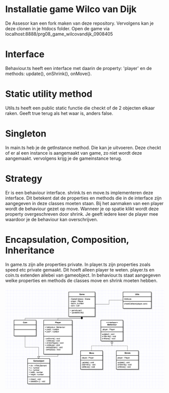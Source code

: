 # Installatie game Wilco van Dijk
De Assesor kan een fork maken van deze repository. Vervolgens kan je deze clonen in je htdocs folder. Open de game via localhost:8888/prg08_game_wilcovandijk_0908405

# Interface
Behaviour.ts heeft een interface met daarin de property: 'player' en de methods: update(), onShrink(), onMove().

# Static utility method
Utils.ts heeft een public static functie die checkt of de 2 objecten elkaar raken. Geeft true terug als het waar is, anders false.

# Singleton
In main.ts heb je de getInstance method. Die kan je uitvoeren. Deze checkt of er al een instance is aangemaakt van game, zo niet wordt deze aangemaakt. vervolgens krijg je de gameinstance terug.

# Strategy
Er is een behaviour interface. shrink.ts en move.ts implementeren deze interface. Dit betekent dat de properties en methods die in de interface zijn aangegeven in deze classes moeten staan. Bij het aanmaken van een player wordt de behaviour gezet op move. Wanneer je op spatie klikt wordt deze property overgeschreven door shrink. Je geeft iedere keer de player mee waardoor je de behaviour kan overschrijven.

# Encapsulation, Composition, Inheritance
In game.ts zijn alle properties private. In player.ts zijn properties zoals speed etc  private gemaakt. Dit hoeft alleen player te weten. player.ts en coin.ts extenden allebei van gameobject. In behaviour.ts staat aangegeven welke properties en methods de classes move en shrink moeten hebben.

![alt text](./classDiagram.png)
